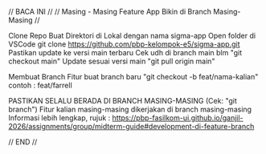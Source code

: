 // BACA INI //
// Masing - Masing Feature App Bikin di Branch Masing-Masing //

Clone Repo
Buat Direktori di Lokal dengan nama sigma-app
Open folder di VSCode
git clone https://github.com/pbp-kelompok-e5/sigma-app.git
Pastikan update ke versi main terbaru
Cek udh di branch main blm
"git checkout main"
Update sesuai versi main
"git pull origin main"

Membuat Branch Fitur
buat branch baru
"git checkout -b feat/nama-kalian"
contoh : feat/farrell

PASTIKAN SELALU BERADA DI BRANCH MASING-MASING (Cek: "git branch")
Fitur kalian masing-masing dikerjakan di branch masing-masing
Informasi lebih lengkap, rujuk : https://pbp-fasilkom-ui.github.io/ganjil-2026/assignments/group/midterm-guide#development-di-feature-branch


// END //